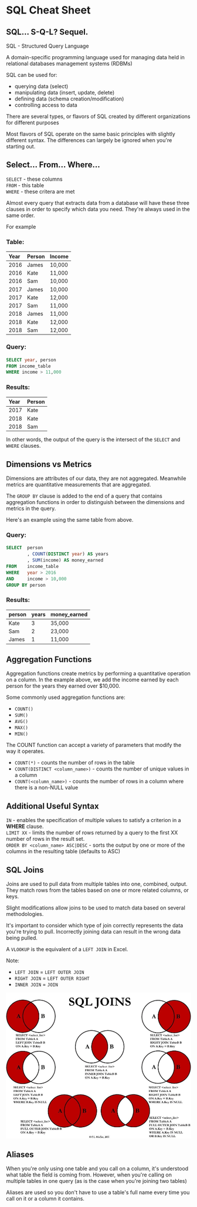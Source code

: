 # SQL Cheat Sheet

## SQL… S-Q-L? Sequel.

SQL - Structured Query Language

A domain-specific programming language used for managing data held in relational databases management systems (RDBMs)

SQL can be used for:
* querying data (select)
* manipulating data (insert, update, delete)
* defining data (schema creation/modification)
* controlling access to data

There are several types, or flavors of SQL created by different organizations for different purposes

Most flavors of SQL operate on the same basic principles with slightly different syntax. The differences can largely be ignored when you're starting out.

## Select... From... Where...

`SELECT` - these columns  
`FROM` - this table  
`WHERE` - these critera are met  

Almost every query that extracts data from a database will have these three clauses in order to specify which data you need. They're always used in the same order.

For example

### Table:

| Year | Person | Income |
| :--- | :----- | :----- |
| 2016 | James  | 10,000 |
| 2016 | Kate   | 11,000 |
| 2016 | Sam    | 10,000 |
| 2017 | James  | 10,000 |
| 2017 | Kate   | 12,000 |
| 2017 | Sam    | 11,000 |
| 2018 | James  | 11,000 |
| 2018 | Kate   | 12,000 |
| 2018 | Sam    | 12,000 |

### Query:
```sql
SELECT year, person  
FROM income_table  
WHERE income > 11,000  
```
### Results:

| Year | Person |
| :--- | :----- |
| 2017 | Kate   |
| 2018 | Kate   |
| 2018 | Sam    |

In other words, the output of the query is the intersect of the `SELECT` and `WHERE` clauses.

## Dimensions vs Metrics

Dimensions are attributes of our data, they are not aggregated. Meanwhile metrics are quantitative measurements that are aggregated.

The `GROUP BY` clause is added to the end of a query that contains aggregation functions in order to distinguish between the dimensions and metrics in the query.

Here's an example using the same table from above.

### Query:

```sql
SELECT  person  
        , COUNT(DISTINCT year) AS years  
        , SUM(income) AS money_earned  
FROM    income_table  
WHERE   year > 2016  
AND     income > 10,000  
GROUP BY person
```

### Results:

| person | years | money_earned |
| :----- | :---- | :----------- |
| Kate   | 3     | 35,000       |
| Sam    | 2     | 23,000       |
| James  | 1     | 11,000       |

## Aggregation Functions

Aggregation functions create metrics by performing a quantitative operation on a column. In the example above, we add the income earned by each person for the years they earned over $10,000.

Some commonly used aggregation functions are:
* `COUNT()`
* `SUM()`
* `AVG()`
* `MAX()`
* `MIN()`

The COUNT function can accept a variety of parameters that modify the way it operates.
* `COUNT(*)` - counts the number of rows in the table
* `COUNT(DISTINCT <column_name>)` - counts the number of unique values in a column
* `COUNT(<column_name>)` - counts the number of rows in a column where there is a non-NULL value

## Additional Useful Syntax

`IN` - enables the specification of multiple values to satisfy a criterion in a **WHERE** clause.  
`LIMIT XX` - limits the number of rows returned by a query to the first XX number of rows in the result set.  
`ORDER BY <column_name> ASC|DESC` - sorts the output by one or more of the columns in the resulting table (defaults to ASC)  

## SQL Joins

Joins are used to pull data from multiple tables into one, combined, output. They match rows from the tables based on one or more related columns, or keys.

Slight modifications allow joins to be used to match data based on several methodologies.

It's important to consider which type of join correctly represents the data you're trying to pull. Incorrectly joining data can result in the wrong data being pulled.

A `VLOOKUP` is the equivalent of a `LEFT JOIN` in Excel.

Note:
* `LEFT JOIN` = `LEFT OUTER JOIN`
* `RIGHT JOIN` = `LEFT OUTER RIGHT`
* `INNER JOIN` = `JOIN`

![SQL Joins](./img/joins.jpg)

## Aliases

When you're only using one table and you call on a column, it's understood what table the field is coming from. However, when you're calling on multiple tables in one query (as is the case when you're joining two tables)

Aliases are used so you don't have to use a table's full name every time you call on it or a column it contains.
